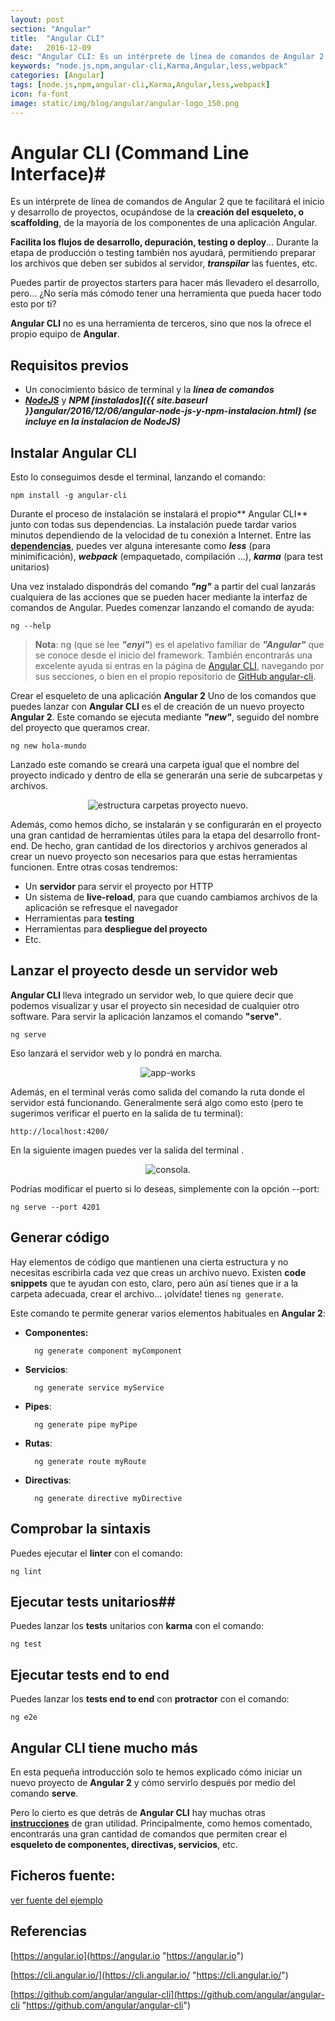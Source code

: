 ```yaml
---
layout: post
section: "Angular"
title:  "Angular CLI"
date:   2016-12-09
desc: "Angular CLI: Es un intérprete de línea de comandos de Angular 2 que te facilitará el inicio y desarrollo de proyectos, ocupándose de la **creación del esqueleto, o scaffolding**, de la mayoría de los componentes de una aplicación Angular."
keywords: "node.js,npm,angular-cli,Karma,Angular,less,webpack"
categories: [Angular]
tags: [node.js,npm,angular-cli,Karma,Angular,less,webpack]
icon: fa-font
image: static/img/blog/angular/angular-logo_150.png
---
```


# Angular CLI (Command Line Interface)#

Es un intérprete de línea de comandos de Angular 2 que te facilitará el inicio y desarrollo de proyectos, ocupándose de la **creación del esqueleto, o scaffolding**, de la mayoría de los componentes de una aplicación Angular.

**Facilita los flujos de desarrollo, depuración, testing o deploy**...  Durante la etapa de producción o testing también nos ayudará, permitiendo preparar los archivos que deben ser subidos al servidor, ***transpilar*** las fuentes, etc.
<!--more-->

Puedes partir de proyectos starters para hacer más llevadero el desarrollo, pero… ¿No sería más cómodo tener una herramienta que pueda hacer todo esto por ti?

**Angular CLI** no es una herramienta de terceros, sino que nos la ofrece el propio equipo de **Angular**.

## Requisitos previos ##

- Un conocimiento básico de terminal y la ***línea de comandos***
- ***[NodeJS](https://nodejs.org "NodeJS")*** y ***NPM [instalados]({{ site.baseurl }}angular/2016/12/06/angular-node-js-y-npm-instalacion.html)
 (se incluye en la instalacion de NodeJS)***

## Instalar Angular CLI ##

Esto lo conseguimos desde el terminal, lanzando el comando:

    npm install -g angular-cli

Durante el proceso de instalación se instalará el propio** Angular CLI** junto con todas sus dependencias. La instalación puede tardar varios minutos dependiendo de la velocidad de tu conexión a Internet. Entre las **[dependencias](https://david-dm.org/angular/angular-cli "dependencias")**, puedes ver alguna interesante como ***less*** (para minimificación), ***webpack*** (empaquetado, compilación ...), ***karma*** (para test unitarios)

Una vez instalado dispondrás del comando ***"ng"*** a partir del cual lanzarás cualquiera de las acciones que se pueden hacer mediante la interfaz de comandos de Angular. Puedes comenzar lanzando el comando de ayuda:

    ng --help

> **Nota**: ng (que se lee ***"enyi"***) es el apelativo familiar de ***"Angular"*** que se conoce desde el inicio del framework.
> También encontrarás una excelente ayuda si entras en la página de [Angular CLI](https://cli.angular.io/ "Angular-CLI"), navegando por sus secciones, o bien en el propio repositorio de [GitHub angular-cli](https://github.com/angular/angular-cli "GitHub angular-cli").

Crear el esqueleto de una aplicación **Angular 2**
Uno de los comandos que puedes lanzar con **Angular CLI** es el de creación de un nuevo proyecto **Angular 2**. Este comando se ejecuta mediante ***"new"***, seguido del nombre del proyecto que queramos crear.

    ng new hola-mundo

Lanzado este comando se creará una carpeta igual que el nombre del proyecto indicado y dentro de ella se generarán una serie de subcarpetas y archivos.

<div style="text-align: center;">
	<img src="{{ site.baseurl }}static/img/blog/angular/estructura-carpetas-prototipo.png" class="img-thumbnail" alt="estructura carpetas proyecto nuevo."/>
</div>

Además, como hemos dicho, se instalarán y se configurarán en el proyecto una gran cantidad de herramientas útiles para la etapa del desarrollo front-end. De hecho, gran cantidad de los directorios y archivos generados al crear un nuevo proyecto son necesarios para que estas herramientas funcionen. Entre otras cosas tendremos:

- Un **servidor** para servir el proyecto por HTTP
- Un sistema de **live-reload**, para que cuando cambiamos archivos de la aplicación se refresque el navegador
- Herramientas para **testing**
- Herramientas para **despliegue del proyecto**
- Etc.

## Lanzar el proyecto desde un servidor web ##

**Angular CLI** lleva integrado un servidor web, lo que quiere decir que podemos visualizar y usar el proyecto sin necesidad de cualquier otro software. Para servir la aplicación lanzamos el comando **"serve"**.

    ng serve

Eso lanzará el servidor web y lo pondrá en marcha. 

<div style="text-align: center;">
	<img src="{{ site.baseurl }}static/img/blog/angular/app-works.png" class="img-thumbnail" alt="app-works"/>
</div>

Además, en el terminal verás como salida del comando la ruta donde el servidor está funcionando. Generalmente será algo como esto (pero te sugerimos verificar el puerto en la salida de tu terminal):

    http://localhost:4200/

En la siguiente imagen puedes ver la salida del terminal .

<div style="text-align: center;">
	<img src="{{ site.baseurl }}static/img/blog/angular/consola-ng-serve.png" class="img-thumbnail" alt="consola."/>
</div>

Podrías modificar el puerto si lo deseas, simplemente con la opción --port:

    ng serve --port 4201

## Generar código ##

Hay elementos de código que mantienen una cierta estructura y no necesitas escribirla cada vez que creas un archivo nuevo. Existen **code snippets** que te ayudan con esto, claro, pero aún así tienes que ir a la carpeta adecuada, crear el archivo… ¡olvídate! tienes `ng generate`.

Este comando te permite generar varios elementos habituales en **Angular 2**:

- **Componentes:**

        ng generate component myComponent

- **Servicios**:

        ng generate service myService

- **Pipes**: 

        ng generate pipe myPipe

- **Rutas**:

        ng generate route myRoute

- **Directivas**: 

        ng generate directive myDirective

## Comprobar la sintaxis ##

Puedes ejecutar el **linter** con el comando:

    ng lint

## Ejecutar tests unitarios##

Puedes lanzar los **tests** unitarios con **karma** con el comando:

    ng test

## Ejecutar tests end to end ##

Puedes lanzar los **tests end to end** con **protractor** con el comando:

    ng e2e

## Angular CLI tiene mucho más ##

En esta pequeña introducción solo te hemos explicado cómo iniciar un nuevo proyecto de **Angular 2** y cómo servirlo después por medio del comando **serve**. 

Pero lo cierto es que detrás de **Angular CLI** hay muchas otras **[instrucciones](https://cli.angular.io/reference.pdf "instrucciones")** de gran utilidad. Principalmente, como hemos comentado, encontrarás una gran cantidad de comandos que permiten crear el **esqueleto de componentes, directivas, servicios**, etc.

## Ficheros fuente: ##

[ver fuente del ejemplo](https://github.com/javiermartinalonso/Angular-2/tree/master/hola-mundo "ver fuente del ejemplo")

## Referencias ##

[https://angular.io](https://angular.io "https://angular.io")

[https://cli.angular.io/](https://cli.angular.io/ "https://cli.angular.io/")

[https://github.com/angular/angular-cli](https://github.com/angular/angular-cli "https://github.com/angular/angular-cli")